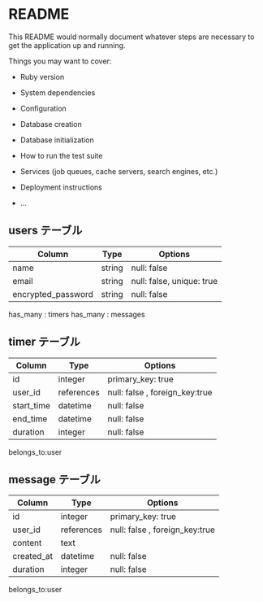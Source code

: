# README

This README would normally document whatever steps are necessary to get the
application up and running.

Things you may want to cover:

* Ruby version

* System dependencies

* Configuration

* Database creation

* Database initialization

* How to run the test suite

* Services (job queues, cache servers, search engines, etc.)

* Deployment instructions

* ...


## users テーブル

| Column              | Type   | Options     |
| ------------------- | ------ | ----------- |
| name            | string | null: false |
| email               | string | null: false, unique: true | 
| encrypted_password  | string | null: false |

has_many : timers
has_many : messages



## timer テーブル

| Column       | Type       | Options     |
| ------------ | ---------- | ----------- |
| id           | integer    | primary_key: true |
| user_id      | references | null: false , foreign_key:true |
| start_time   | datetime   | null: false |
| end_time     | datetime   | null: false |
| duration     | integer    | null: false |

belongs_to:user

## message テーブル

| Column       | Type       | Options     |
| ------------ | ---------- | ----------- |
| id           | integer    | primary_key: true |
| user_id      | references | null: false , foreign_key:true |
| content      | text       | 
| created_at   | datetime   | null: false |
| duration     | integer    | null: false |

belongs_to:user

